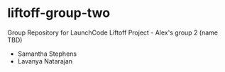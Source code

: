 # liftoff-group-two
Group Repository for LaunchCode Liftoff Project - Alex's group 2 (name TBD)

- Samantha Stephens
- Lavanya Natarajan

